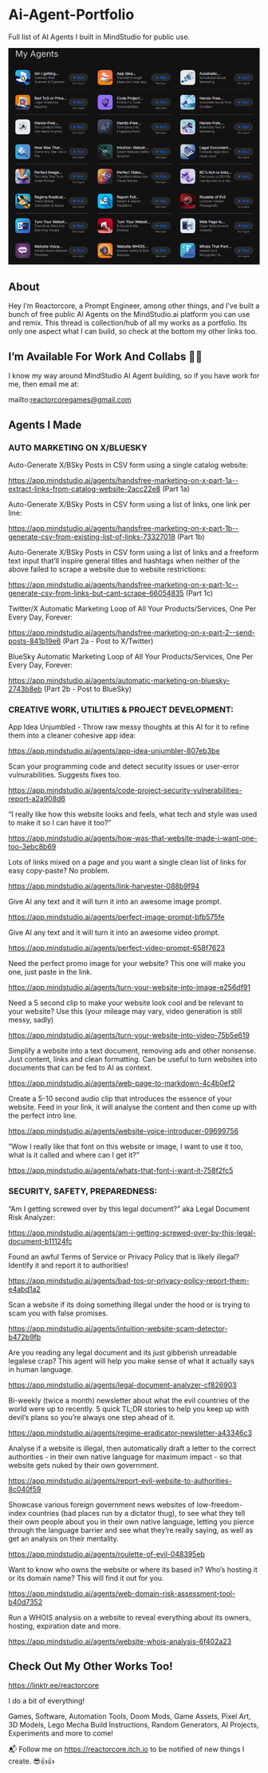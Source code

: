 # Ai-Agent-Portfolio
Full list of AI Agents I built in MindStudio for public use.

 ![My Agents Reactorcore](https://github.com/ReactorcoreGames/ai-agent-portfolio/blob/main/My%20Agents%20Reactorcore%2024.4.2025.png)


## About
Hey I’m Reactorcore, a Prompt Engineer, among other things, and I’ve built a bunch of free public AI Agents on the MindStudio.ai platform you can use and remix. This thread is collection/hub of all my works as a portfolio. Its only one aspect what I can build, so check at the bottom my other links too.

## I’m Available For Work And Collabs :factory_worker:

I know my way around MindStudio AI Agent building, so if you have work for me, then email me at:

mailto:reactorcoregames@gmail.com

## Agents I Made
### AUTO MARKETING ON X/BLUESKY
Auto-Generate X/BSky Posts in CSV form using a single catalog website:

https://app.mindstudio.ai/agents/handsfree-marketing-on-x-part-1a--extract-links-from-catalog-website-2acc22e8
(Part 1a)

Auto-Generate X/BSky Posts in CSV form using a list of links, one link per line:

https://app.mindstudio.ai/agents/handsfree-marketing-on-x-part-1b--generate-csv-from-existing-list-of-links-73327018
(Part 1b)

Auto-Generate X/BSky Posts in CSV form using a list of links and a freeform text input that’ll inspire general titles and hashtags when neither of the above failed to scrape a website due to website restrictions:

https://app.mindstudio.ai/agents/handsfree-marketing-on-x-part-1c--generate-csv-from-links-but-cant-scrape-66054835
(Part 1c)

Twitter/X Automatic Marketing Loop of All Your Products/Services, One Per Every Day, Forever:

https://app.mindstudio.ai/agents/handsfree-marketing-on-x-part-2--send-posts-841b19e6
(Part 2a - Post to X/Twitter)

BlueSky Automatic Marketing Loop of All Your Products/Services, One Per Every Day, Forever:

https://app.mindstudio.ai/agents/automatic-marketing-on-bluesky-2743b8eb
(Part 2b - Post to BlueSky)

### CREATIVE WORK, UTILITIES & PROJECT DEVELOPMENT:
App Idea Unjumbled - Throw raw messy thoughts at this AI for it to refine them into a cleaner cohesive app idea:

https://app.mindstudio.ai/agents/app-idea-unjumbler-807eb3be

Scan your programming code and detect security issues or user-error vulnurabilities. Suggests fixes too.

https://app.mindstudio.ai/agents/code-project-security-vulnerabilities-report-a2a908d6

“I really like how this website looks and feels, what tech and style was used to make it so I can have it too?”

https://app.mindstudio.ai/agents/how-was-that-website-made-i-want-one-too-3ebc8b69

Lots of links mixed on a page and you want a single clean list of links for easy copy-paste? No problem.

https://app.mindstudio.ai/agents/link-harvester-088b9f94

Give AI any text and it will turn it into an awesome image prompt.

https://app.mindstudio.ai/agents/perfect-image-prompt-bfb575fe

Give AI any text and it will turn it into an awesome video prompt.

https://app.mindstudio.ai/agents/perfect-video-prompt-658f7623

Need the perfect promo image for your website? This one will make you one, just paste in the link.

https://app.mindstudio.ai/agents/turn-your-website-into-image-e256df91

Need a 5 second clip to make your website look cool and be relevant to your website? Use this (your mileage may vary, video generation is still messy, sadly)

https://app.mindstudio.ai/agents/turn-your-website-into-video-75b5e619

Simplify a website into a text document, removing ads and other nonsense. Just content, links and clean formatting. Can be useful to turn websites into documents that can be fed to AI as context.

https://app.mindstudio.ai/agents/web-page-to-markdown-4c4b0ef2

Create a 5-10 second audio clip that introduces the essence of your website. Feed in your link, it will analyse the content and then come up with the perfect intro line.

https://app.mindstudio.ai/agents/website-voice-introducer-09699756

“Wow I really like that font on this website or image, I want to use it too, what is it called and where can I get it?”

https://app.mindstudio.ai/agents/whats-that-font-i-want-it-758f2fc5

### SECURITY, SAFETY, PREPAREDNESS:
“Am I getting screwed over by this legal document?” aka Legal Document Risk Analyzer:

https://app.mindstudio.ai/agents/am-i-getting-screwed-over-by-this-legal-document-b11124fc

Found an awful Terms of Service or Privacy Policy that is likely illegal? Identify it and report it to authorities!

https://app.mindstudio.ai/agents/bad-tos-or-privacy-policy-report-them-e4abd1a2

Scan a website if its doing something illegal under the hood or is trying to scam you with false promises.

https://app.mindstudio.ai/agents/intuition-website-scam-detector-b472b9fb

Are you reading any legal document and its just gibberish unreadable legalese crap? This agent will help you make sense of what it actually says in human language.

https://app.mindstudio.ai/agents/legal-document-analyzer-cf826903

Bi-weekly (twice a month) newsletter about what the evil countries of the world were up to recently. 5 quick TL;DR stories to help you keep up with devil’s plans so you’re always one step ahead of it.

https://app.mindstudio.ai/agents/regime-eradicator-newsletter-a43346c3

Analyse if a website is illegal, then automatically draft a letter to the correct authorities - in their own native language for maximum impact - so that website gets nuked by their own government.

https://app.mindstudio.ai/agents/report-evil-website-to-authorities-8c040f59

Showcase various foreign government news websites of low-freedom-index countries (bad places run by a dictator thug), to see what they tell their own people about you in their own native language, letting you pierce through the language barrier and see what they’re really saying, as well as get an analysis on their mentality.

https://app.mindstudio.ai/agents/roulette-of-evil-048395eb

Want to know who owns the website or where its based in? Who’s hosting it or its domain name? This will find it out for you.

https://app.mindstudio.ai/agents/web-domain-risk-assessment-tool-b40d7352

Run a WHOIS analysis on a website to reveal everything about its owners, hosting, expiration date and more.

https://app.mindstudio.ai/agents/website-whois-analysis-6f402a23

## Check Out My Other Works Too!
https://linktr.ee/reactorcore

I do a bit of everything!

Games, Software, Automation Tools, Doom Mods, Game Assets, Pixel Art, 3D Models,  Lego Mecha Build Instructions, Random Generators, AI Projects, Experiments and more to come! 

📬 Follow me on https://reactorcore.itch.io to be notified of new things I create. 😎👍👍
